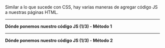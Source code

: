 Similar a lo que sucede con CSS, hay varias maneras de agregar código JS a nuestras páginas HTML.

----------------------------------------------------------------
**Dónde ponemos nuestro código JS (1/3) - Método 1**



----------------------------------------------------------------
**Dónde ponemos nuestro código JS (1/3) - Método 2**

